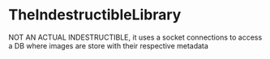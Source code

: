 # TheIndestructibleLibrary
NOT AN ACTUAL INDESTRUCTIBLE, it uses a socket connections to access a DB where images are store with their respective metadata
